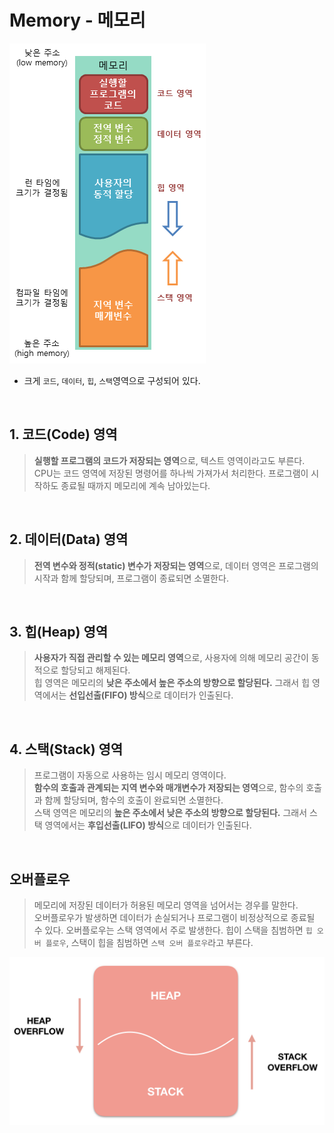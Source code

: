 # Memory - 메모리

![img.png](img.png)

- 크게 ``코드``, ``데이터``, ``힙``, ``스택``영역으로 구성되어 있다.

<br>

## 1. 코드(Code) 영역
> **실행할 프로그램의 코드가 저장되는 영역**으로, 텍스트 영역이라고도 부른다.<br>
> CPU는 코드 영역에 저장된 명령어를 하나씩 가져가서 처리한다.
> 프로그램이 시작하도 종료될 때까지 메모리에 계속 남아있는다.

<br>

## 2. 데이터(Data) 영역
> **전역 변수와 정적(static) 변수가 저장되는 영역**으로, 
> 데이터 영역은 프로그램의 시작과 함께 할당되며, 프로그램이 종료되면 소멸한다.

<br>

## 3. 힙(Heap) 영역
> **사용자가 직접 관리할 수 있는 메모리 영역**으로, 
> 사용자에 의해 메모리 공간이 동적으로 할당되고 해제된다.<br>
> 힙 영역은 메모리의 **낮은 주소에서 높은 주소의 방향으로 할당된다.**
> 그래서 힙 영역에서는 **선입선출(FIFO) 방식**으로 데이터가 인출된다.

<br>

## 4. 스택(Stack) 영역
> 프로그램이 자동으로 사용하는 임시 메모리 영역이다.<br>
> **함수의 호출과 관계되는 지역 변수와 매개변수가 저장되는 영역**으로,
> 함수의 호출과 함께 할당되며, 함수의 호출이 완료되면 소멸한다.<br>
> 스택 영역은 메모리의 **높은 주소에서 낮은 주소의 방향으로 할당된다.**
> 그래서 스택 영역에서는 **후입선출(LIFO) 방식**으로 데이터가 인출된다.

<br>

## 오버플로우
> 메모리에 저장된 데이터가 허용된 메모리 영역을 넘어서는 경우를 말한다.<br>
> 오버플로우가 발생하면 데이터가 손실되거나 프로그램이 비정상적으로 종료될 수 있다.
> 오버플로우는 스택 영역에서 주로 발생한다.
> 힙이 스택을 침범하면 ``힙 오버 플로우``, 스택이 힙을 침범하면 ``스택 오버 플로우``라고 부른다.

![img_1.png](img_1.png)